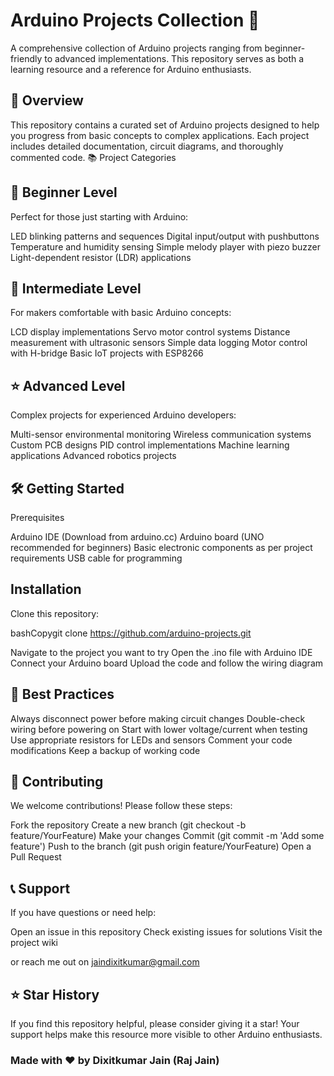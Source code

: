 # Arduino Projects Collection 🤖

A comprehensive collection of Arduino projects ranging from beginner-friendly to advanced implementations. This repository serves as both a learning resource and a reference for Arduino enthusiasts.

## 🎯 Overview
This repository contains a curated set of Arduino projects designed to help you progress from basic concepts to complex applications. Each project includes detailed documentation, circuit diagrams, and thoroughly commented code.
📚 Project Categories

## 🌱 Beginner Level
Perfect for those just starting with Arduino:

LED blinking patterns and sequences
Digital input/output with pushbuttons
Temperature and humidity sensing
Simple melody player with piezo buzzer
Light-dependent resistor (LDR) applications

## 🚀 Intermediate Level
For makers comfortable with basic Arduino concepts:

LCD display implementations
Servo motor control systems
Distance measurement with ultrasonic sensors
Simple data logging
Motor control with H-bridge
Basic IoT projects with ESP8266

## ⭐ Advanced Level
Complex projects for experienced Arduino developers:

Multi-sensor environmental monitoring
Wireless communication systems
Custom PCB designs
PID control implementations
Machine learning applications
Advanced robotics projects

## 🛠️ Getting Started
Prerequisites

Arduino IDE (Download from arduino.cc)
Arduino board (UNO recommended for beginners)
Basic electronic components as per project requirements
USB cable for programming

## Installation

Clone this repository:

bashCopygit clone https://github.com/arduino-projects.git

Navigate to the project you want to try
Open the .ino file with Arduino IDE
Connect your Arduino board
Upload the code and follow the wiring diagram

## 📌 Best Practices

Always disconnect power before making circuit changes
Double-check wiring before powering on
Start with lower voltage/current when testing
Use appropriate resistors for LEDs and sensors
Comment your code modifications
Keep a backup of working code

## 🤝 Contributing
We welcome contributions! Please follow these steps:

Fork the repository
Create a new branch (git checkout -b feature/YourFeature)
Make your changes
Commit (git commit -m 'Add some feature')
Push to the branch (git push origin feature/YourFeature)
Open a Pull Request

## 📞 Support
If you have questions or need help:

Open an issue in this repository
Check existing issues for solutions
Visit the project wiki

or reach me out on jaindixitkumar@gmail.com

## ⭐ Star History
If you find this repository helpful, please consider giving it a star! Your support helps make this resource more visible to other Arduino enthusiasts.

### Made with ❤️ by Dixitkumar Jain (Raj Jain)
